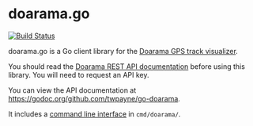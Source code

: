 # doarama.go

[![Build Status](https://travis-ci.org/twpayne/go-doarama.svg?branch=master)](https://travis-ci.org/twpayne/go-doarama)

doarama.go is a Go client library for the [Doarama GPS track
visualizer](http://www.doarama.com/).

You should read the [Doarama REST API
documentation](https://api.doarama.com/api/0.2/docs) before using this library.
You will need to request an API key.

You can view the API documentation at
https://godoc.org/github.com/twpayne/go-doarama.

It includes a [command line interface](cmd/doarama/README.md) in
`cmd/doarama/`.
